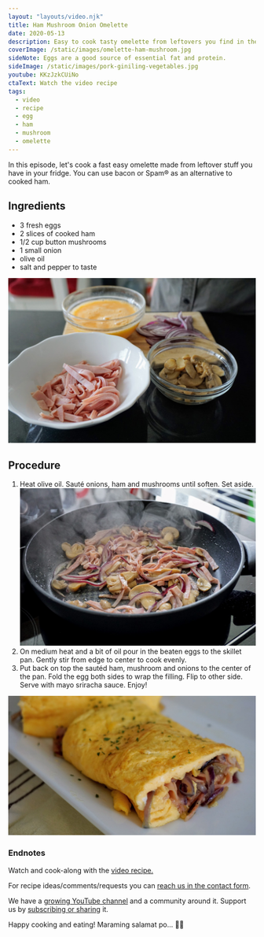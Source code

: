 ```yaml
---
layout: "layouts/video.njk"
title: Ham Mushroom Onion Omelette
date: 2020-05-13
description: Easy to cook tasty omelette from leftovers you find in the fridge.
coverImage: /static/images/omelette-ham-mushroom.jpg
sideNote: Eggs are a good source of essential fat and protein.
sideImage: /static/images/pork-giniling-vegetables.jpg
youtube: KKzJzkCUiNo
ctaText: Watch the video recipe
tags:
  - video
  - recipe
  - egg
  - ham
  - mushroom
  - omelette
---
```


In this episode, let's cook a fast easy omelette made from leftover stuff you have in your fridge. You can use bacon or Spam® as an alternative to cooked ham.

## Ingredients
- 3 fresh eggs
- 2 slices of cooked ham
- 1/2 cup button mushrooms
- 1 small onion
- olive oil
- salt and pepper to taste

![All the ingredients for ham mushroom onion omelette recipe](/static/images/omelette-ham-mushroom-ingredients.jpg)

## Procedure
1. Heat olive oil. Sauté onions, ham and mushrooms until soften. Set aside.
![Sautéing ham mushroom onion until soften](/static/images/omelette-ham-mushroom-saute.jpg)
2. On medium heat and a bit of oil pour in the beaten eggs to the skillet pan. Gently stir from edge to center to cook evenly.
3. Put back on top  the sautéd ham, mushroom and onions to the center of the pan. Fold the egg both sides to wrap the filling. Flip to other side. Serve with mayo sriracha sauce. Enjoy!

![Ham mushroom onion omelette cross-sectioned](/static/images/omelette-ham-mushroom.jpg)

### Endnotes
Watch and cook-along with the [video recipe.](https://youtu.be/KKzJzkCUiNo)

For recipe ideas/comments/requests you can [reach us in the contact form](/about/#contact-us).

We have a [growing YouTube channel](https://www.youtube.com/user/ulampinoy) and a community around it. Support us by [subscribing or sharing](https://www.youtube.com/user/ulampinoy) it.

Happy cooking and eating! Maraming salamat po... 🙏🏼
